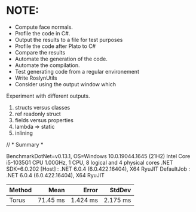 # NOTE:

* Compute face normals. 
* Profile the code in C#. 
* Output the results to a file for test purposes
* Profile the code after Plato to C# 
* Compare the results 
* Automate the generation of the code. 
* Automate the compilation. 
* Test generating code from a regular environement
* Write RoslynUtils 
* Consider using the output window which 

Experiment with different outputs.

1. structs versus classes
2. ref readonly struct 
3. fields versus properties
4. lambda => static 
5. inlining

// * Summary *

BenchmarkDotNet=v0.13.1, OS=Windows 10.0.19044.1645 (21H2)
Intel Core i5-1035G1 CPU 1.00GHz, 1 CPU, 8 logical and 4 physical cores
.NET SDK=6.0.202
  [Host]     : .NET 6.0.4 (6.0.422.16404), X64 RyuJIT
  DefaultJob : .NET 6.0.4 (6.0.422.16404), X64 RyuJIT


| Method |     Mean |    Error |   StdDev |
|------- |---------:|---------:|---------:|
|  Torus | 71.45 ms | 1.424 ms | 2.175 ms |
